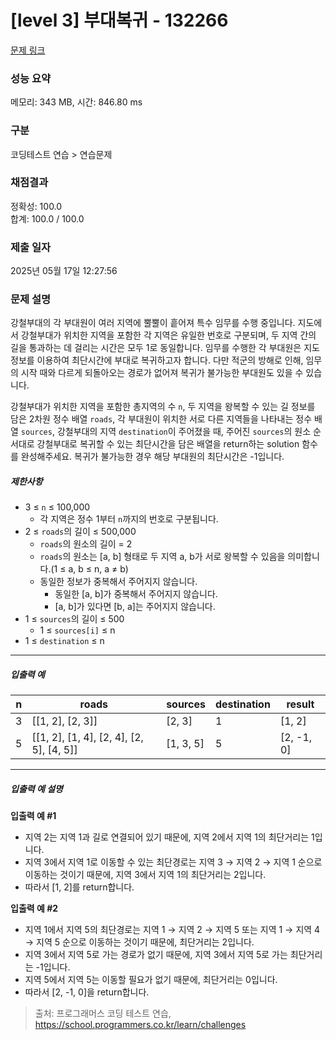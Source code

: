 # [level 3] 부대복귀 - 132266 

[문제 링크](https://school.programmers.co.kr/learn/courses/30/lessons/132266) 

### 성능 요약

메모리: 343 MB, 시간: 846.80 ms

### 구분

코딩테스트 연습 > 연습문제

### 채점결과

정확성: 100.0<br/>합계: 100.0 / 100.0

### 제출 일자

2025년 05월 17일 12:27:56

### 문제 설명

<p>강철부대의 각 부대원이 여러 지역에 뿔뿔이 흩어져 특수 임무를 수행 중입니다. 지도에서 강철부대가 위치한 지역을 포함한 각 지역은 유일한 번호로 구분되며, 두 지역 간의 길을 통과하는 데 걸리는 시간은 모두 1로 동일합니다. 임무를 수행한 각 부대원은 지도 정보를 이용하여 최단시간에 부대로 복귀하고자 합니다. 다만 적군의 방해로 인해, 임무의 시작 때와 다르게 되돌아오는 경로가 없어져 복귀가 불가능한 부대원도 있을 수 있습니다.</p>

<p>강철부대가 위치한 지역을 포함한 총지역의 수 <code>n</code>, 두 지역을 왕복할 수 있는 길 정보를 담은 2차원 정수 배열 <code>roads</code>, 각 부대원이 위치한 서로 다른 지역들을 나타내는 정수 배열 <code>sources</code>, 강철부대의 지역 <code>destination</code>이 주어졌을 때, 주어진 <code>sources</code>의 원소 순서대로 강철부대로 복귀할 수 있는 최단시간을 담은 배열을 return하는 solution 함수를 완성해주세요. 복귀가 불가능한 경우 해당 부대원의 최단시간은 -1입니다.</p>

<h5>제한사항</h5>

<ul>
<li>3 ≤ <code>n</code> ≤ 100,000

<ul>
<li>각 지역은 정수 1부터 <code>n</code>까지의 번호로 구분됩니다.</li>
</ul></li>
<li>2 ≤ <code>roads</code>의 길이 ≤ 500,000

<ul>
<li><code>roads</code>의 원소의 길이 = 2</li>
<li><code>roads</code>의 원소는 [a, b] 형태로 두 지역 a, b가 서로 왕복할 수 있음을 의미합니다.(1 ≤ a, b ≤ n, a ≠ b)</li>
<li>동일한 정보가 중복해서 주어지지 않습니다.

<ul>
<li>동일한 [a, b]가 중복해서 주어지지 않습니다.</li>
<li>[a, b]가 있다면 [b, a]는 주어지지 않습니다.</li>
</ul></li>
</ul></li>
<li>1 ≤ <code>sources</code>의 길이 ≤ 500

<ul>
<li>1 ≤&nbsp;<code>sources[i]</code>&nbsp;≤ n</li>
</ul></li>
<li>1 ≤ <code>destination</code> ≤ n</li>
</ul>

<hr>

<h5>입출력 예</h5>
<table class="table">
        <thead><tr>
<th>n</th>
<th>roads</th>
<th>sources</th>
<th>destination</th>
<th>result</th>
</tr>
</thead>
        <tbody><tr>
<td>3</td>
<td>[[1, 2], [2, 3]]</td>
<td>[2, 3]</td>
<td>1</td>
<td>[1, 2]</td>
</tr>
<tr>
<td>5</td>
<td>[[1, 2], [1, 4], [2, 4], [2, 5], [4, 5]]</td>
<td>[1, 3, 5]</td>
<td>5</td>
<td>[2, -1, 0]</td>
</tr>
</tbody>
      </table>
<hr>

<h5>입출력 예 설명</h5>

<p><strong>입출력 예 #1</strong></p>

<ul>
<li>지역 2는 지역 1과 길로 연결되어 있기 때문에, 지역 2에서 지역 1의 최단거리는 1입니다.</li>
<li>지역 3에서 지역 1로 이동할 수 있는 최단경로는 지역 3 → 지역 2 → 지역 1 순으로 이동하는 것이기 때문에, 지역 3에서 지역 1의 최단거리는 2입니다. </li>
<li>따라서 [1, 2]를 return합니다.</li>
</ul>

<p><strong>입출력 예 #2</strong></p>

<ul>
<li>지역 1에서 지역 5의 최단경로는 지역 1 → 지역 2 → 지역 5 또는 지역 1 → 지역 4 → 지역 5 순으로 이동하는 것이기 때문에, 최단거리는 2입니다.</li>
<li>지역 3에서 지역 5로 가는 경로가 없기 때문에, 지역 3에서 지역 5로 가는 최단거리는 -1입니다.</li>
<li>지역 5에서 지역 5는 이동할 필요가 없기 때문에, 최단거리는 0입니다.</li>
<li>따라서 [2, -1, 0]을 return합니다.</li>
</ul>


> 출처: 프로그래머스 코딩 테스트 연습, https://school.programmers.co.kr/learn/challenges